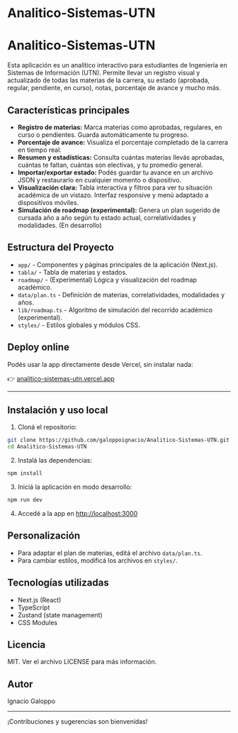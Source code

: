 # Analitico-Sistemas-UTN

# Analitico-Sistemas-UTN

Esta aplicación es un analítico interactivo para estudiantes de Ingeniería en Sistemas de Información (UTN). Permite llevar un registro visual y actualizado de todas las materias de la carrera, su estado (aprobada, regular, pendiente, en curso), notas, porcentaje de avance y mucho más.

## Características principales

- **Registro de materias:** Marca materias como aprobadas, regulares, en curso o pendientes. Guarda automáticamente tu progreso.
- **Porcentaje de avance:** Visualiza el porcentaje completado de la carrera en tiempo real.
- **Resumen y estadísticas:** Consulta cuántas materias llevás aprobadas, cuántas te faltan, cuántas son electivas, y tu promedio general.
- **Importar/exportar estado:** Podés guardar tu avance en un archivo JSON y restaurarlo en cualquier momento o dispositivo.
- **Visualización clara:** Tabla interactiva y filtros para ver tu situación académica de un vistazo. Interfaz responsive y menú adaptado a dispositivos móviles.
- **Simulación de roadmap (experimental):** Genera un plan sugerido de cursada año a año según tu estado actual, correlatividades y modalidades. (En desarrollo)

## Estructura del Proyecto

- `app/` - Componentes y páginas principales de la aplicación (Next.js).
- `tabla/` - Tabla de materias y estados.
- `roadmap/` - (Experimental) Lógica y visualización del roadmap académico.
- `data/plan.ts` - Definición de materias, correlatividades, modalidades y años.
- `lib/roadmap.ts` - Algoritmo de simulación del recorrido académico (experimental).
- `styles/` - Estilos globales y módulos CSS.


## Deploy online

Podés usar la app directamente desde Vercel, sin instalar nada:

👉 [analitico-sistemas-utn.vercel.app](https://analitico-sistemas-utn.vercel.app/)

---

## Instalación y uso local

1. Cloná el repositorio:
  ```bash
  git clone https://github.com/galoppoignacio/Analitico-Sistemas-UTN.git
  cd Analitico-Sistemas-UTN
  ```
2. Instalá las dependencias:
  ```bash
  npm install
  ```
3. Iniciá la aplicación en modo desarrollo:
  ```bash
  npm run dev
  ```
4. Accedé a la app en [http://localhost:3000](http://localhost:3000)

## Personalización

- Para adaptar el plan de materias, editá el archivo `data/plan.ts`.
- Para cambiar estilos, modificá los archivos en `styles/`.

## Tecnologías utilizadas
- Next.js (React)
- TypeScript
- Zustand (state management)
- CSS Modules

## Licencia

MIT. Ver el archivo LICENSE para más información.

## Autor

Ignacio Galoppo

---

¡Contribuciones y sugerencias son bienvenidas!
